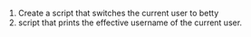 1. Create a script that switches the current user to betty
2. script that prints the effective username of the current user.
